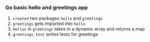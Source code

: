 ### Go basic hello and greetings app

1. `created` two packages `hello` and `greetings`
2. `greetings` gets imported into `hello`
3. `Hellos` in `greetings` takes in a dynamic array and returns a map
4. `greetings_test` writes tests for greetings
